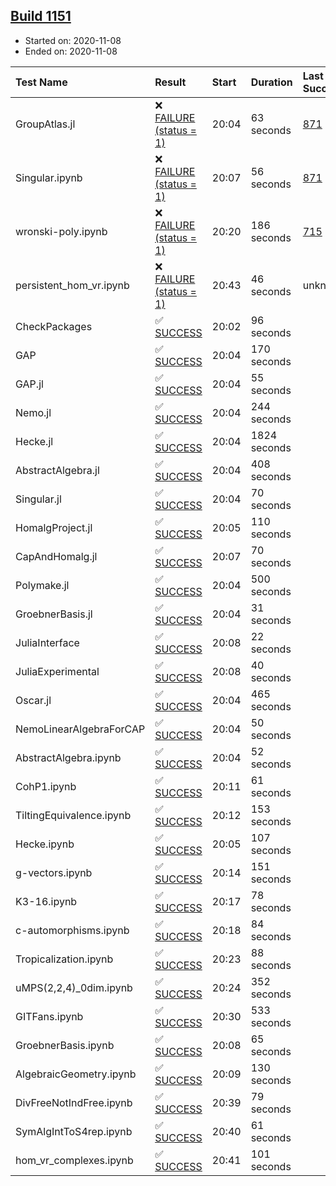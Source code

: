 ## [Build 1151](https://oscarci.mathematik.uni-kl.de/job/oscar-stable/1151/)

* Started on: 2020-11-08
* Ended on: 2020-11-08

| Test Name    | Result | Start | Duration | Last Success | First Failure |
|:-------------|:-------|:------|:---------|:-------------|:--------------|
| GroupAtlas.jl | ❌ [FAILURE (status = 1)](https://oscarci.mathematik.uni-kl.de/job/oscar-stable/1151/artifact/logs/build-1151/GroupAtlas.jl.log) | 20:04 | 63 seconds | [871](https://oscarci.mathematik.uni-kl.de/job/oscar-stable/871/) | [872](https://oscarci.mathematik.uni-kl.de/job/oscar-stable/872/) |
| Singular.ipynb | ❌ [FAILURE (status = 1)](https://oscarci.mathematik.uni-kl.de/job/oscar-stable/1151/artifact/logs/build-1151/Singular.ipynb.log) | 20:07 | 56 seconds | [871](https://oscarci.mathematik.uni-kl.de/job/oscar-stable/871/) | [872](https://oscarci.mathematik.uni-kl.de/job/oscar-stable/872/) |
| wronski-poly.ipynb | ❌ [FAILURE (status = 1)](https://oscarci.mathematik.uni-kl.de/job/oscar-stable/1151/artifact/logs/build-1151/wronski-poly.ipynb.log) | 20:20 | 186 seconds | [715](https://oscarci.mathematik.uni-kl.de/job/oscar-stable/715/) | [716](https://oscarci.mathematik.uni-kl.de/job/oscar-stable/716/) |
| persistent_hom_vr.ipynb | ❌ [FAILURE (status = 1)](https://oscarci.mathematik.uni-kl.de/job/oscar-stable/1151/artifact/logs/build-1151/persistent_hom_vr.ipynb.log) | 20:43 | 46 seconds | unknown | unknown |
| CheckPackages | ✅ [SUCCESS](https://oscarci.mathematik.uni-kl.de/job/oscar-stable/1151/artifact/logs/build-1151/CheckPackages.log) | 20:02 | 96 seconds |  |  |
| GAP | ✅ [SUCCESS](https://oscarci.mathematik.uni-kl.de/job/oscar-stable/1151/artifact/logs/build-1151/GAP.log) | 20:04 | 170 seconds |  |  |
| GAP.jl | ✅ [SUCCESS](https://oscarci.mathematik.uni-kl.de/job/oscar-stable/1151/artifact/logs/build-1151/GAP.jl.log) | 20:04 | 55 seconds |  |  |
| Nemo.jl | ✅ [SUCCESS](https://oscarci.mathematik.uni-kl.de/job/oscar-stable/1151/artifact/logs/build-1151/Nemo.jl.log) | 20:04 | 244 seconds |  |  |
| Hecke.jl | ✅ [SUCCESS](https://oscarci.mathematik.uni-kl.de/job/oscar-stable/1151/artifact/logs/build-1151/Hecke.jl.log) | 20:04 | 1824 seconds |  |  |
| AbstractAlgebra.jl | ✅ [SUCCESS](https://oscarci.mathematik.uni-kl.de/job/oscar-stable/1151/artifact/logs/build-1151/AbstractAlgebra.jl.log) | 20:04 | 408 seconds |  |  |
| Singular.jl | ✅ [SUCCESS](https://oscarci.mathematik.uni-kl.de/job/oscar-stable/1151/artifact/logs/build-1151/Singular.jl.log) | 20:04 | 70 seconds |  |  |
| HomalgProject.jl | ✅ [SUCCESS](https://oscarci.mathematik.uni-kl.de/job/oscar-stable/1151/artifact/logs/build-1151/HomalgProject.jl.log) | 20:05 | 110 seconds |  |  |
| CapAndHomalg.jl | ✅ [SUCCESS](https://oscarci.mathematik.uni-kl.de/job/oscar-stable/1151/artifact/logs/build-1151/CapAndHomalg.jl.log) | 20:07 | 70 seconds |  |  |
| Polymake.jl | ✅ [SUCCESS](https://oscarci.mathematik.uni-kl.de/job/oscar-stable/1151/artifact/logs/build-1151/Polymake.jl.log) | 20:04 | 500 seconds |  |  |
| GroebnerBasis.jl | ✅ [SUCCESS](https://oscarci.mathematik.uni-kl.de/job/oscar-stable/1151/artifact/logs/build-1151/GroebnerBasis.jl.log) | 20:04 | 31 seconds |  |  |
| JuliaInterface | ✅ [SUCCESS](https://oscarci.mathematik.uni-kl.de/job/oscar-stable/1151/artifact/logs/build-1151/JuliaInterface.log) | 20:08 | 22 seconds |  |  |
| JuliaExperimental | ✅ [SUCCESS](https://oscarci.mathematik.uni-kl.de/job/oscar-stable/1151/artifact/logs/build-1151/JuliaExperimental.log) | 20:08 | 40 seconds |  |  |
| Oscar.jl | ✅ [SUCCESS](https://oscarci.mathematik.uni-kl.de/job/oscar-stable/1151/artifact/logs/build-1151/Oscar.jl.log) | 20:04 | 465 seconds |  |  |
| NemoLinearAlgebraForCAP | ✅ [SUCCESS](https://oscarci.mathematik.uni-kl.de/job/oscar-stable/1151/artifact/logs/build-1151/NemoLinearAlgebraForCAP.log) | 20:04 | 50 seconds |  |  |
| AbstractAlgebra.ipynb | ✅ [SUCCESS](https://oscarci.mathematik.uni-kl.de/job/oscar-stable/1151/artifact/logs/build-1151/AbstractAlgebra.ipynb.log) | 20:04 | 52 seconds |  |  |
| CohP1.ipynb | ✅ [SUCCESS](https://oscarci.mathematik.uni-kl.de/job/oscar-stable/1151/artifact/logs/build-1151/CohP1.ipynb.log) | 20:11 | 61 seconds |  |  |
| TiltingEquivalence.ipynb | ✅ [SUCCESS](https://oscarci.mathematik.uni-kl.de/job/oscar-stable/1151/artifact/logs/build-1151/TiltingEquivalence.ipynb.log) | 20:12 | 153 seconds |  |  |
| Hecke.ipynb | ✅ [SUCCESS](https://oscarci.mathematik.uni-kl.de/job/oscar-stable/1151/artifact/logs/build-1151/Hecke.ipynb.log) | 20:05 | 107 seconds |  |  |
| g-vectors.ipynb | ✅ [SUCCESS](https://oscarci.mathematik.uni-kl.de/job/oscar-stable/1151/artifact/logs/build-1151/g-vectors.ipynb.log) | 20:14 | 151 seconds |  |  |
| K3-16.ipynb | ✅ [SUCCESS](https://oscarci.mathematik.uni-kl.de/job/oscar-stable/1151/artifact/logs/build-1151/K3-16.ipynb.log) | 20:17 | 78 seconds |  |  |
| c-automorphisms.ipynb | ✅ [SUCCESS](https://oscarci.mathematik.uni-kl.de/job/oscar-stable/1151/artifact/logs/build-1151/c-automorphisms.ipynb.log) | 20:18 | 84 seconds |  |  |
| Tropicalization.ipynb | ✅ [SUCCESS](https://oscarci.mathematik.uni-kl.de/job/oscar-stable/1151/artifact/logs/build-1151/Tropicalization.ipynb.log) | 20:23 | 88 seconds |  |  |
| uMPS(2,2,4)_0dim.ipynb | ✅ [SUCCESS](https://oscarci.mathematik.uni-kl.de/job/oscar-stable/1151/artifact/logs/build-1151/uMPS-2-2-4-_0dim.ipynb.log) | 20:24 | 352 seconds |  |  |
| GITFans.ipynb | ✅ [SUCCESS](https://oscarci.mathematik.uni-kl.de/job/oscar-stable/1151/artifact/logs/build-1151/GITFans.ipynb.log) | 20:30 | 533 seconds |  |  |
| GroebnerBasis.ipynb | ✅ [SUCCESS](https://oscarci.mathematik.uni-kl.de/job/oscar-stable/1151/artifact/logs/build-1151/GroebnerBasis.ipynb.log) | 20:08 | 65 seconds |  |  |
| AlgebraicGeometry.ipynb | ✅ [SUCCESS](https://oscarci.mathematik.uni-kl.de/job/oscar-stable/1151/artifact/logs/build-1151/AlgebraicGeometry.ipynb.log) | 20:09 | 130 seconds |  |  |
| DivFreeNotIndFree.ipynb | ✅ [SUCCESS](https://oscarci.mathematik.uni-kl.de/job/oscar-stable/1151/artifact/logs/build-1151/DivFreeNotIndFree.ipynb.log) | 20:39 | 79 seconds |  |  |
| SymAlgIntToS4rep.ipynb | ✅ [SUCCESS](https://oscarci.mathematik.uni-kl.de/job/oscar-stable/1151/artifact/logs/build-1151/SymAlgIntToS4rep.ipynb.log) | 20:40 | 61 seconds |  |  |
| hom_vr_complexes.ipynb | ✅ [SUCCESS](https://oscarci.mathematik.uni-kl.de/job/oscar-stable/1151/artifact/logs/build-1151/hom_vr_complexes.ipynb.log) | 20:41 | 101 seconds |  |  |
